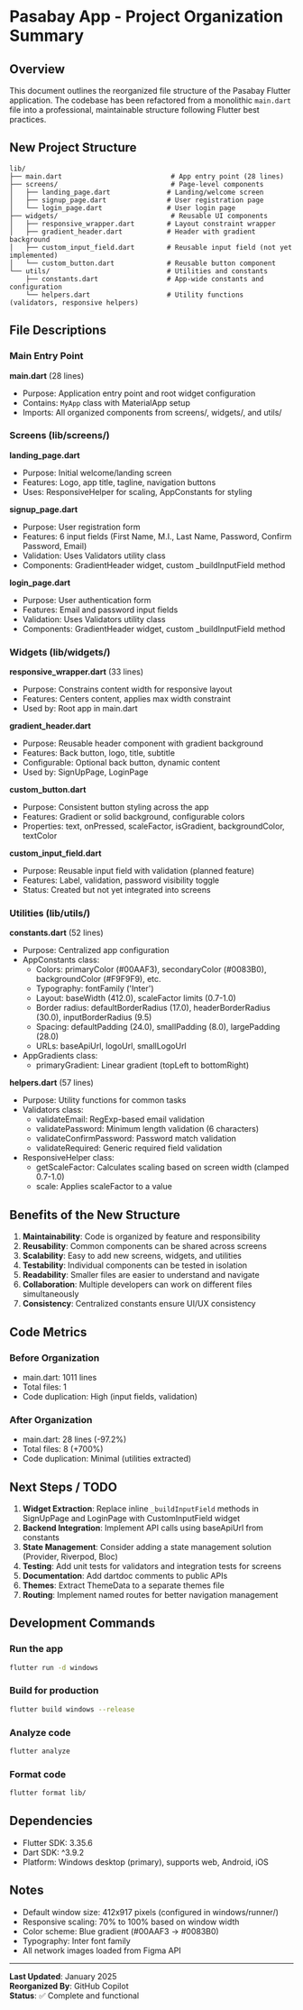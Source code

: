 # Pasabay App - Project Organization Summary

## Overview
This document outlines the reorganized file structure of the Pasabay Flutter application. The codebase has been refactored from a monolithic `main.dart` file into a professional, maintainable structure following Flutter best practices.

## New Project Structure

```
lib/
├── main.dart                           # App entry point (28 lines)
├── screens/                            # Page-level components
│   ├── landing_page.dart              # Landing/welcome screen
│   ├── signup_page.dart               # User registration page
│   └── login_page.dart                # User login page
├── widgets/                            # Reusable UI components
│   ├── responsive_wrapper.dart        # Layout constraint wrapper
│   ├── gradient_header.dart           # Header with gradient background
│   ├── custom_input_field.dart        # Reusable input field (not yet implemented)
│   └── custom_button.dart             # Reusable button component
└── utils/                             # Utilities and constants
    ├── constants.dart                 # App-wide constants and configuration
    └── helpers.dart                   # Utility functions (validators, responsive helpers)
```

## File Descriptions

### Main Entry Point

**main.dart** (28 lines)
- Purpose: Application entry point and root widget configuration
- Contains: `MyApp` class with MaterialApp setup
- Imports: All organized components from screens/, widgets/, and utils/

### Screens (lib/screens/)

**landing_page.dart**
- Purpose: Initial welcome/landing screen
- Features: Logo, app title, tagline, navigation buttons
- Uses: ResponsiveHelper for scaling, AppConstants for styling

**signup_page.dart**
- Purpose: User registration form
- Features: 6 input fields (First Name, M.I., Last Name, Password, Confirm Password, Email)
- Validation: Uses Validators utility class
- Components: GradientHeader widget, custom _buildInputField method

**login_page.dart**
- Purpose: User authentication form
- Features: Email and password input fields
- Validation: Uses Validators utility class
- Components: GradientHeader widget, custom _buildInputField method

### Widgets (lib/widgets/)

**responsive_wrapper.dart** (33 lines)
- Purpose: Constrains content width for responsive layout
- Features: Centers content, applies max width constraint
- Used by: Root app in main.dart

**gradient_header.dart**
- Purpose: Reusable header component with gradient background
- Features: Back button, logo, title, subtitle
- Configurable: Optional back button, dynamic content
- Used by: SignUpPage, LoginPage

**custom_button.dart**
- Purpose: Consistent button styling across the app
- Features: Gradient or solid background, configurable colors
- Properties: text, onPressed, scaleFactor, isGradient, backgroundColor, textColor

**custom_input_field.dart**
- Purpose: Reusable input field with validation (planned feature)
- Features: Label, validation, password visibility toggle
- Status: Created but not yet integrated into screens

### Utilities (lib/utils/)

**constants.dart** (52 lines)
- Purpose: Centralized app configuration
- AppConstants class:
  - Colors: primaryColor (#00AAF3), secondaryColor (#0083B0), backgroundColor (#F9F9F9), etc.
  - Typography: fontFamily ('Inter')
  - Layout: baseWidth (412.0), scaleFactor limits (0.7-1.0)
  - Border radius: defaultBorderRadius (17.0), headerBorderRadius (30.0), inputBorderRadius (9.5)
  - Spacing: defaultPadding (24.0), smallPadding (8.0), largePadding (28.0)
  - URLs: baseApiUrl, logoUrl, smallLogoUrl
- AppGradients class:
  - primaryGradient: Linear gradient (topLeft to bottomRight)

**helpers.dart** (57 lines)
- Purpose: Utility functions for common tasks
- Validators class:
  - validateEmail: RegExp-based email validation
  - validatePassword: Minimum length validation (6 characters)
  - validateConfirmPassword: Password match validation
  - validateRequired: Generic required field validation
- ResponsiveHelper class:
  - getScaleFactor: Calculates scaling based on screen width (clamped 0.7-1.0)
  - scale: Applies scaleFactor to a value

## Benefits of the New Structure

1. **Maintainability**: Code is organized by feature and responsibility
2. **Reusability**: Common components can be shared across screens
3. **Scalability**: Easy to add new screens, widgets, and utilities
4. **Testability**: Individual components can be tested in isolation
5. **Readability**: Smaller files are easier to understand and navigate
6. **Collaboration**: Multiple developers can work on different files simultaneously
7. **Consistency**: Centralized constants ensure UI/UX consistency

## Code Metrics

### Before Organization
- main.dart: 1011 lines
- Total files: 1
- Code duplication: High (input fields, validation)

### After Organization
- main.dart: 28 lines (-97.2%)
- Total files: 8 (+700%)
- Code duplication: Minimal (utilities extracted)

## Next Steps / TODO

1. **Widget Extraction**: Replace inline `_buildInputField` methods in SignUpPage and LoginPage with CustomInputField widget
2. **Backend Integration**: Implement API calls using baseApiUrl from constants
3. **State Management**: Consider adding a state management solution (Provider, Riverpod, Bloc)
4. **Testing**: Add unit tests for validators and integration tests for screens
5. **Documentation**: Add dartdoc comments to public APIs
6. **Themes**: Extract ThemeData to a separate themes file
7. **Routing**: Implement named routes for better navigation management

## Development Commands

### Run the app
```bash
flutter run -d windows
```

### Build for production
```bash
flutter build windows --release
```

### Analyze code
```bash
flutter analyze
```

### Format code
```bash
flutter format lib/
```

## Dependencies

- Flutter SDK: 3.35.6
- Dart SDK: ^3.9.2
- Platform: Windows desktop (primary), supports web, Android, iOS

## Notes

- Default window size: 412x917 pixels (configured in windows/runner/)
- Responsive scaling: 70% to 100% based on window width
- Color scheme: Blue gradient (#00AAF3 → #0083B0)
- Typography: Inter font family
- All network images loaded from Figma API

---

**Last Updated**: January 2025  
**Reorganized By**: GitHub Copilot  
**Status**: ✅ Complete and functional

